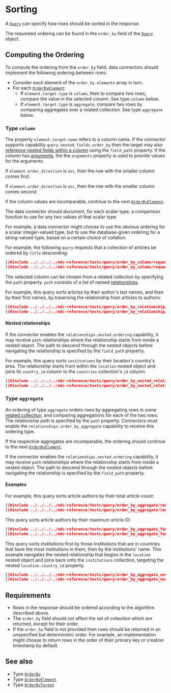 # Sorting

A [`Query`](../../reference/types.md#query) can specify how rows should be sorted in the response.

The requested ordering can be found in the `order_by` field of the [`Query`](../../reference/types.md#query) object.

## Computing the Ordering

To compute the ordering from the `order_by` field, data connectors should implement the following ordering between rows:

- Consider each element of the `order_by.elements` array in turn.
- For each [`OrderByElement`](../../reference/types.md#orderbyelement):
  - If `element.target.type` is `column`, then to compare two rows, compare the value in the selected column. See type `column` below.
  - If `element.target.type` is `aggregate`, compare two rows by comparing aggregates over a related collection. See type `aggregate` below.

### Type `column`

The property `element.target.name` refers to a column name.
If the connector supports capability `query.nested_fields.order_by` then the target may also [reference nested fields within a column](./filtering.md#referencing-nested-fields-within-columns) using the `field_path` property. If the column has [arguments](./arguments.html#field-arguments), the the `arguments` property is used to provide values for the arguments.

If `element.order_direction` is `asc`, then the row with the smaller column comes first.

If `element.order_direction` is `asc`, then the row with the smaller column comes second.

If the column values are incomparable, continue to the next [`OrderByElement`](../../reference/types.md#orderbyelement).

The data connector should document, for each scalar type, a comparison function to use for any two values of that scalar type.

For example, a data connector might choose to use the obvious ordering for a scalar integer-valued type, but to use the database-given ordering for a string-valued type, based on a certain choice of collation.

For example, the following `query` requests that a collection of articles be ordered by `title` descending:

```json
{{#include ../../../../ndc-reference/tests/query/order_by_column/request.json:1 }}
{{#include ../../../../ndc-reference/tests/query/order_by_column/request.json:3: }}
```

The selected column can be chosen from a related collection by specifying the `path` property. `path` consists of a list of named [relationships](./relationships.md).

For example, this query sorts articles by their author's last names, and then by their first names, by traversing the relationship from articles to authors:

```json
{{#include ../../../../ndc-reference/tests/query/order_by_relationship/request.json:1 }}
{{#include ../../../../ndc-reference/tests/query/order_by_relationship/request.json:3: }}
```

#### Nested relationships

If the connector enables the `relationships.nested.ordering` capability, it may receive `path` relationships where the relationship starts from inside a nested object. The path to descend through the nested objects before navigating the relationship is specified by the `field_path` property.

For example, this query sorts `institutions` by their location's country's area. The relationship starts from within the `location` nested object and joins its `country_id` column to the `countries` collection's `id` column.

```json
{{#include ../../../../ndc-reference/tests/query/order_by_nested_relationship/request.json:1 }}
{{#include ../../../../ndc-reference/tests/query/order_by_nested_relationship/request.json:3: }}
```

### Type `aggregate`

An ordering of type `aggregate` orders rows by aggregating rows in some [related collection](./relationships.md), and comparing aggregations for each of the two rows. The relationship path is specified by the `path` property. Connectors must enable the `relationships.order_by_aggregate` capability to receive this ordering type.

If the respective aggregates are incomparable, the ordering should continue to the next [`OrderByElement`](../../reference/types.md#orderbyelement).

If the connector enables the `relationships.nested.ordering` capability, it may receive `path` relationships where the relationship starts from inside a nested object. The path to descend through the nested objects before navigating the relationship is specified by the `field_path` property.

#### Examples

For example, this query sorts article authors by their total article count:

```json
{{#include ../../../../ndc-reference/tests/query/order_by_aggregate/request.json:1 }}
{{#include ../../../../ndc-reference/tests/query/order_by_aggregate/request.json:3: }}
```

This query sorts article authors by their maximum article ID:

```json
{{#include ../../../../ndc-reference/tests/query/order_by_aggregate_function/request.json:1 }}
{{#include ../../../../ndc-reference/tests/query/order_by_aggregate_function/request.json:3: }}
```

This query sorts institutions first by those institutions that are in countries that have the most institutions in them, then by the institutions' name. This example navigates the nested relationship that begins in the `location` nested object and joins back onto the `institutions` collection, targeting the nested `location.country_id` property.

```json
{{#include ../../../../ndc-reference/tests/query/order_by_aggregate_nested_relationship/request.json:1 }}
{{#include ../../../../ndc-reference/tests/query/order_by_aggregate_nested_relationship/request.json:3: }}
```

## Requirements

- Rows in the response should be ordered according to the algorithm described above.
- The `order_by` field should not affect the set of collection which are returned, except for their order.
- If the `order_by` field is not provided then rows should be returned in an unspecified but deterministic order. For example, an implementation might choose to return rows in the order of their primary key or creation timestamp by default.

## See also

- Type [`OrderBy`](../../reference/types.md#orderby)
- Type [`OrderByElement`](../../reference/types.md#orderbyelement)
- Type [`OrderByTarget`](../../reference/types.md#orderbytarget)
